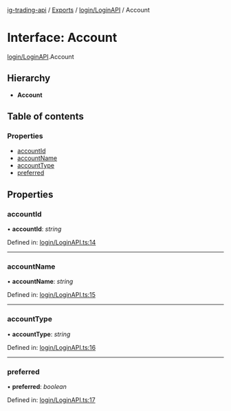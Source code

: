 [ig-trading-api](../README.md) / [Exports](../modules.md) / [login/LoginAPI](../modules/login_loginapi.md) / Account

# Interface: Account

[login/LoginAPI](../modules/login_loginapi.md).Account

## Hierarchy

- **Account**

## Table of contents

### Properties

- [accountId](login_loginapi.account.md#accountid)
- [accountName](login_loginapi.account.md#accountname)
- [accountType](login_loginapi.account.md#accounttype)
- [preferred](login_loginapi.account.md#preferred)

## Properties

### accountId

• **accountId**: _string_

Defined in: [login/LoginAPI.ts:14](https://github.com/bennycode/ig-trading-api/blob/b3c6a4e/src/login/LoginAPI.ts#L14)

---

### accountName

• **accountName**: _string_

Defined in: [login/LoginAPI.ts:15](https://github.com/bennycode/ig-trading-api/blob/b3c6a4e/src/login/LoginAPI.ts#L15)

---

### accountType

• **accountType**: _string_

Defined in: [login/LoginAPI.ts:16](https://github.com/bennycode/ig-trading-api/blob/b3c6a4e/src/login/LoginAPI.ts#L16)

---

### preferred

• **preferred**: _boolean_

Defined in: [login/LoginAPI.ts:17](https://github.com/bennycode/ig-trading-api/blob/b3c6a4e/src/login/LoginAPI.ts#L17)
